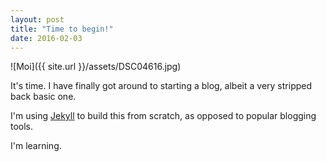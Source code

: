 ```yaml
---
layout: post
title: "Time to begin!"
date: 2016-02-03
---
```

![Moi]({{ site.url }}/assets/DSC04616.jpg)

It's time. I have finally got around to starting a blog, albeit a very stripped back basic one. 

I'm using [Jekyll](http://jekyllrb.com) to build this from scratch, as opposed to popular blogging tools.

I'm learning.
